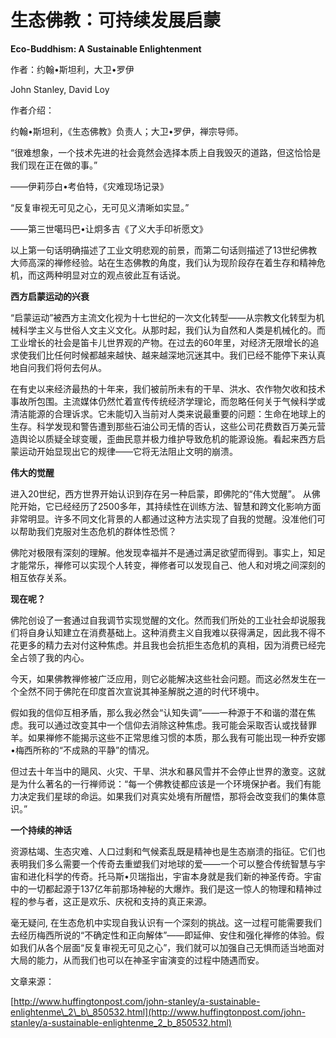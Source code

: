 # 生态佛教：可持续发展启蒙

**Eco-Buddhism: A Sustainable Enlightenment**

作者：约翰•斯坦利，大卫•罗伊

John Stanley, David Loy

作者介绍：

约翰•斯坦利，《生态佛教》负责人；大卫•罗伊，禅宗导师。

“很难想象，一个技术先进的社会竟然会选择本质上自我毁灭的道路，但这恰恰是我们现在正在做的事。”

——伊莉莎白•考伯特，《灾难现场记录》

“反复审视无可见之心，无可见义清晰如实显。”

——第三世噶玛巴•让炯多吉《了义大手印祈愿文》

以上第一句话明确描述了工业文明悲观的前景，而第二句话则描述了13世纪佛教大师高深的禅修经验。站在生态佛教的角度，我们认为现阶段存在着生存和精神危机，而这两种明显对立的观点彼此互有话说。

**西方启蒙运动的兴衰**

“启蒙运动”被西方主流文化视为十七世纪的一次文化转型——从宗教文化转型为机械科学主义与世俗人文主义文化。从那时起，我们认为自然和人类是机械化的。而工业增长的社会是笛卡儿世界观的产物。在过去的60年里，对经济无限增长的追求使我们比任何时候都越来越快、越来越深地沉迷其中。我们已经不能停下来认真地自问我们将何去何从。

在有史以来经济最热的十年来，我们被前所未有的干旱、洪水、农作物欠收和技术事故所包围。主流媒体仍然忙着宣传传统经济学理论，而忽略任何关于气候科学或清洁能源的合理诉求。它未能切入当前对人类来说最重要的问题：生命在地球上的生存。科学发现和警告遭到那些石油公司无情的否认，这些公司花费数百万美元营造舆论以质疑全球变暖，歪曲民意并极力维护导致危机的能源设施。看起来西方启蒙运动开始显现出它的规律——它将无法阻止文明的崩溃。

**伟大的觉醒**

进入20世纪，西方世界开始认识到存在另一种启蒙，即佛陀的“伟大觉醒”。 从佛陀开始，它已经经历了2500多年，其持续性在训练方法、智慧和跨文化影响方面非常明显。许多不同文化背景的人都通过这种方法实现了自我的觉醒。没准他们可以帮助我们克服对生态危机的群体性恐慌？

佛陀对极限有深刻的理解。他发现幸福并不是通过满足欲望而得到。事实上，知足才能常乐，禅修可以实现个人转变，禅修者可以发现自己、他人和对境之间深刻的相互依存关系。

**现在呢？**

佛陀创设了一套通过自我调节实现觉醒的文化。然而我们所处的工业社会却说服我们将自身认知建立在消费基础上。这种消费主义自我难以获得满足，因此我不得不花更多的精力去对付这种焦虑。并且我也会抗拒生态危机的真相，因为消费已经完全占领了我的内心。

今天，如果佛教禅修被广泛应用，则它必能解决这些社会问题。而这必然发生在一个全然不同于佛陀在印度首次宣说其神圣解脱之道的时代环境中。

假如我的信仰互相矛盾，那么我必然会“认知失调”——一种源于不和谐的潜在焦虑。我可以通过改变其中一个信仰去消除这种焦虑。我可能会采取否认或找替罪羊。如果禅修不能揭示这些不正常思维习惯的本质，那么我有可能出现一种乔安娜•梅西所称的“不成熟的平静”的情况。

但过去十年当中的飓风、火灾、干旱、洪水和暴风雪并不会停止世界的激变。这就是为什么著名的一行禅师说：“每一个佛教徒都应该是一个环境保护者。我们有能力决定我们星球的命运。如果我们对真实处境有所醒悟，那将会改变我们的集体意识。”

**一个持续的神话**

资源枯竭、生态灾难、人口过剩和气候紊乱既是精神也是生态崩溃的指征。它们也表明我们多么需要一个传奇去重塑我们对地球的爱——一个可以整合传统智慧与宇宙和进化科学的传奇。托马斯•贝瑞指出，宇宙本身就是我们新的神圣传奇。宇宙中的一切都起源于137亿年前那场神秘的大爆炸。我们是这一惊人的物理和精神过程的参与者，这正是欢乐、庆祝和支持的真正来源。

毫无疑问, 在生态危机中实现自我认识有一个深刻的挑战。这一过程可能需要我们去经历梅西所说的“不确定性和正向解体”——即延伸、安住和强化禅修的体验。假如我们从各个层面“反复审视无可见之心”，我们就可以加强自己无惧而适当地面对大局的能力，从而我们也可以在神圣宇宙演变的过程中随遇而安。

文章来源：

[http://www.huffingtonpost.com/john-stanley/a-sustainable-enlightenme\_2\_b\_850532.html](http://www.huffingtonpost.com/john-stanley/a-sustainable-enlightenme_2_b_850532.html)

